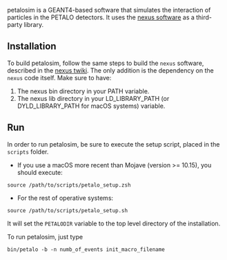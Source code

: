 petalosim is a GEANT4-based software that simulates the interaction of particles in the PETALO detectors. It uses the [nexus software](https://github.com/next-exp/nexus) as a third-party library.

## Installation

To build petalosim, follow the same steps to build the `nexus` software, described in the [nexus twiki](https://github.com/next-exp/nexus/wiki/Installing-and-running-nexus).
The only addition is the dependency on the `nexus` code itself. Make sure to have:
1. The nexus bin directory in your PATH variable.
2. The nexus lib directory in your LD_LIBRARY_PATH (or DYLD_LIBRARY_PATH for macOS systems) variable.

## Run

In order to run petalosim, be sure to execute the setup script, placed in the `scripts` folder.

* If you use a macOS more recent than Mojave (version >= 10.15), you should execute:

`source /path/to/scripts/petalo_setup.zsh`

* For the rest of operative systems:

`source /path/to/scripts/petalo_setup.sh`

It will set the `PETALODIR` variable to the top level directory of the installation.

To run petalosim, just type

```
bin/petalo -b -n numb_of_events init_macro_filename
```

